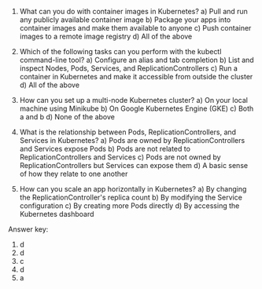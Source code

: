 1. What can you do with container images in Kubernetes?
   a) Pull and run any publicly available container image
   b) Package your apps into container images and make them available to anyone
   c) Push container images to a remote image registry
   d) All of the above

2. Which of the following tasks can you perform with the kubectl command-line tool?
   a) Configure an alias and tab completion
   b) List and inspect Nodes, Pods, Services, and ReplicationControllers
   c) Run a container in Kubernetes and make it accessible from outside the cluster
   d) All of the above

3. How can you set up a multi-node Kubernetes cluster?
   a) On your local machine using Minikube
   b) On Google Kubernetes Engine (GKE)
   c) Both a and b
   d) None of the above

4. What is the relationship between Pods, ReplicationControllers, and Services in Kubernetes?
   a) Pods are owned by ReplicationControllers and Services expose Pods
   b) Pods are not related to ReplicationControllers and Services
   c) Pods are not owned by ReplicationControllers but Services can expose them
   d) A basic sense of how they relate to one another

5. How can you scale an app horizontally in Kubernetes?
   a) By changing the ReplicationController's replica count
   b) By modifying the Service configuration
   c) By creating more Pods directly
   d) By accessing the Kubernetes dashboard

Answer key:
1. d
2. d
3. c
4. d
5. a